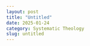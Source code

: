 ```yaml
---
layout: post
title: "Untitled"
date: 2025-01-24
category: Systematic Theology
slug: untitled
---
```




